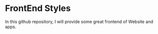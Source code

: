 # FrontEnd Styles
In this github repository, I will provide some great frontend of Website and apps. 
